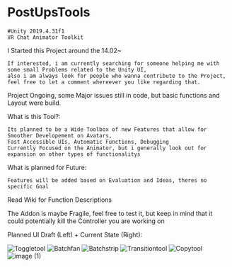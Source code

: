 

# PostUpsTools

    #Unity 2019.4.31f1
    VR Chat Animator Toolkit
    
I Started this Project around the 14.02~


    If interested, i am currently searching for someone helping me with some small Problems related to the Unity UI,
    also i am always look for people who wanna contribute to the Project, feel free to let a comment whereever you like regarding that.

Project Ongoing, some Major issues still in code,
but basic functions and Layout were build.



What is this Tool?:

    Its planned to be a Wide Toolbox of new Features that allow for Smoother Developement on Avatars,
    Fast Accessible UIs, Automatic Functions, Debugging
    Currently Focused on the Animator, but i generally look out for expansion on other types of functionalitys



What is planned for Future:

    Features will be added based on Evaluation and Ideas, theres no specific Goal





Read Wiki for Function Descriptions

The Addon is maybe Fragile, feel free to test it, but keep in mind that it could potentially kill the Controller you are working on

Planned UI Draft (Left) + Current State (Right):

![Toggletool](https://user-images.githubusercontent.com/93488236/219905831-5e3f1d23-7fbe-4797-81aa-68c45b08acac.gif)
![Batchfan](https://user-images.githubusercontent.com/93488236/219905899-a3afbe25-548f-4605-a2fa-6bee4119d5af.gif)
![Batchstrip](https://user-images.githubusercontent.com/93488236/219905904-3db15bb5-5f18-4100-aa27-eae5a1083f31.gif)
![Transitiontool](https://user-images.githubusercontent.com/93488236/219905838-c059e404-a1bc-4b60-a222-21e915c36765.gif)
![Copytool](https://user-images.githubusercontent.com/93488236/219905847-48b6781d-e72a-49fd-a9e7-9515c79bac03.gif)
![image (1)](https://user-images.githubusercontent.com/93488236/219712399-c7f26b39-8079-43fc-b58b-effd4a22cdd2.png)
